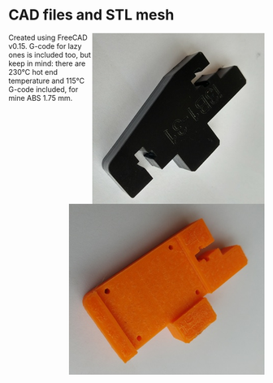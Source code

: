# CAD files and STL mesh

<img align="right" src="https://github.com/liutas4x4/IR-probe_byDC42/blob/master/Images/I3B1-31_original.jpg"/>

<img align="right" src="https://github.com/liutas4x4/IR-probe_byDC42/blob/master/Images/I3B1-31_modified.jpg"/>

Created using FreeCAD v0.15. G-code for lazy ones is included too, but keep in mind: 
there are 230°C hot end temperature and 115°C G-code included, for mine ABS 1.75 mm.
